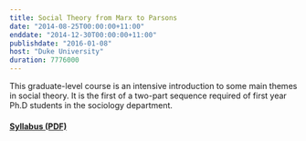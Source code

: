 ```yaml
---
title: Social Theory from Marx to Parsons
date: "2014-08-25T00:00:00+11:00"
enddate: "2014-12-30T00:00:00+11:00"
publishdate: "2016-01-08"
host: "Duke University"
duration: 7776000
---
```


This graduate-level course is an intensive introduction to some
main themes in social theory. It is the first of a two-part sequence
required of first year Ph.D students in the sociology department.

<!--more-->

#### [Syllabus (PDF)](http://www.kieranhealy.org/files/teaching/gradtheory.pdf) 

